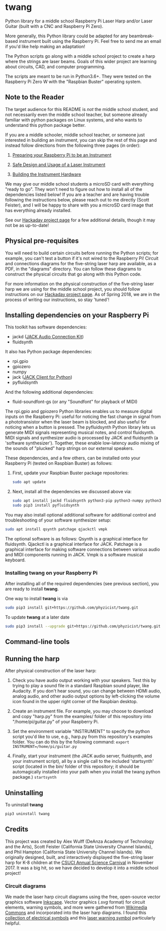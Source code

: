 # twang

Python library for a middle school Raspberry Pi Laser Harp and/or Laser Guitar (built with a CNC and Raspberry Pi Zero).

More generally, this Python library could be adapted for any beambreak-based instrument built using the Raspberry Pi. Feel free to send me an email if you'd like help making an adaptation!

The Python scripts go along with a middle school project to create a harp where the strings are laser beams. Goals of this wider project are learning about circuits, CAD, and computer programming.

The scripts are meant to be run in Python3.6+. They were tested on the Raspberry Pi Zero W with the "Raspbian Buster" operating system.

## Note to the Reader

The target audience for this README is *not* the middle school student, and not necessarily even the middle school teacher, but someone already familiar with python packages on Linux systems, and who wants to understand this python package better. 

If you are a middle schooler, middle school teacher, or someone just interested in building an instrument, you can skip the rest of this page and instead follow directions from the following three pages (in order):

1. [Preparing your Raspberry Pi to be an Instrument](documentation/PreparingYourPi.md)

2. [Safe Design and Usage of a Laser Instrument](documentation/Safety.md)

3. [Building the Instrument Hardware](documentation/Hardware.md)

We may give our middle school students a microSD card with everything "ready to go". They won't need to figure out how to install all of the dependencies listed below! If you are a teacher and are having trouble following the instructions below, please reach out to me directly (Scott Feister), and I will be happy to share with you a microSD card image that has everything already installed.

See our [Hackaday project page](https://hackaday.io/project/28159) for a few additional details, though it may not be as up-to-date!

## Physical pre-requisites

You will need to build certain circuits before running the Python scripts; for example, you can't test a button if it's not wired to the Raspberry Pi! Circuit and connections diagrams for the five-string laser harp are available, as a PDF, in the "diagrams" directory. You can follow these diagrams to construct the physical circuits that go along with this Python code.

For more information on the physical construction of the five-string laser harp we are using for the middle school project, you should follow instructions on our [Hackaday project page](https://hackaday.io/project/28159). As of Spring 2018, we are in the process of writing our instructions, so stay 'tuned'!

## Installing dependencies on your Raspberry Pi

This toolkit has software dependencies:

* jackd ([JACK Audio Connection Kit](http://www.jackaudio.org/))
* fluidsynth

It also has Python package dependencies:

* rpi.gpio
* gpiozero
* numpy
* jack ([JACK Client for Python](https://jackclient-python.readthedocs.io/en/0.5.1/))
* pyfluidsynth

And the following additional dependencies:

* fluid-soundfont-gs (or any "Soundfont" for playback of MIDI)

The rpi.gpio and gpiozero Python libraries enables us to measure digital inputs on the Raspberry Pi: useful for noticing the fast change in signal from a phototransistor when the laser beam is blocked, and also useful for noticing when a button is pressed. The pyfluidsynth Python library lets us generate MIDI signals representing musical notes, and control fluidsynth. MIDI signals and synthesizer audio is processed by JACK and fluidsynth (a 'software synthesizer'). Together, these enable low-latency audio mixing of the sounds of "plucked" harp strings on our external speakers.

These dependencies, and a few others, can be installed onto your Raspberry Pi (tested on Raspbian Buster) as follows:

1. First, update your Raspbian Buster package repositories:
   
   ```bash
   sudo apt update
   ```

2. Next, install all the dependencies we discussed above via:
   
   ```bash
   sudo apt install jackd fluidsynth python3-pip python3-numpy python3-gpiozero python3-rpi.gpio python3-jack-client fluid-soundfont-gs
   sudo pip3 install pyfluidsynth
   ```

You may also install optional additional software for additional control and troubleshooting of your software synthesizer setup:

```bash
sudo apt install qsynth patchage qjackctl vmpk
```

The optional software is as follows: Qsynth is a graphical interface for fluidsynth. Qjackctl is a graphical interface for JACK.  Patchage is a graphical interface for making software connections between various audio and MIDI components running in JACK. Vmpk is a software musical keyboard.

### Installing twang on your Raspberry Pi

After installing all of the required dependencies (see previous section), you are ready to install **twang**.

One way to install **twang** is via

```bash
sudo pip3 install git+https://github.com/phyzicist/twang.git
```

To update **twang** at a later date

```bash
sudo pip3 install --upgrade git+https://github.com/phyzicist/twang.git
```

## Command-line tools

## Running the harp

After physical construction of the laser harp:

1. Check you have audio output working with your speakers. Test this by trying to play a sound file in a standard Raspbian sound player, like Audacity. If you don't hear sound, you can change between HDMI audio, analog audio, and other audio output options by left-clicking the volume icon found in the upper right corner of the Raspbian desktop.

2. Create an instrument file. For example, you may choose to download and copy "harp.py" from the examples/ folder of this repository into "/home/pi/guitar.py" of your Raspberry Pi.

3. Set the environment variable "INSTRUMENT" to specify the python script you'd like to use, e.g., harp.py from this repository's examples folder. You can do this by the following command:
   ```export INSTRUMENT=/home/pi/guitar.py```

4. Finally, start your instrument (the JACK audio server, fluidsynth, and your instrument script), all by a single call to the included 'startsynth' script (located in the bin/ folder of this repository; it should be automagically installed into your path when you install the twang python package.)
   ```startsynth```

## Uninstalling

To uninstall **twang**

```bash
pip3 uninstall twang
```

## Credits

This project was created by Alex Wulff (DeAnza Academy of Technology and the Arts), Scott Feister (California State University Channel Islands), and Phil Hampton (California State University Channel Islands). We originally designed, built, and interactively displayed the five-string laser harp for K-8 children at the [CSUCI Annual Science Carnival](https://www.csuci.edu/sciencecarnival/) in November 2017. It was a big hit, so we have decided to develop it into a middle school project!

### Circuit diagrams

We made the laser harp circuit diagrams using the free, open-source vector graphics software [Inkscape](https://www.audacityteam.org/). Vector graphics (*.svg* format) for circuit elements, warning symbols, and more were gathered from [Wikimedia Commons](https://commons.wikimedia.org) and incorporated into the laser harp diagrams. I found this [collection of electrical symbols](https://commons.wikimedia.org/wiki/File:Electrical_symbols_library.svg) and this [laser warning symbol](https://commons.wikimedia.org/wiki/File:Laser-symbol.svg) particularly helpful.
